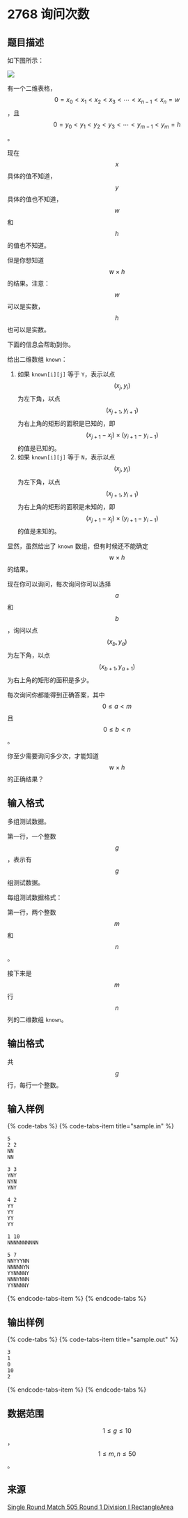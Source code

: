 # 2768 询问次数

## 题目描述

如下图所示：

![](.gitbook/assets/p2768.svg)

有一个二维表格，$$0 = x_0 < x_1 < x_2 < x_3 < \cdots < x_{n-1} < x_n = w$$，且 $$0 = y_0 < y_1 < y_2 < y_3 < \cdots < y_{m-1} < y_m = h$$。

现在 $$x$$ 具体的值不知道，$$y$$ 具体的值也不知道，$$w$$ 和 $$h$$ 的值也不知道。

但是你想知道 $$w \times h$$ 的结果。注意：$$w$$ 可以是实数，$$h$$ 也可以是实数。

下面的信息会帮助到你。

给出二维数组 `known`：

1. 如果 `known[i][j]` 等于 `Y`，表示以点 $$(x_j,\,y_i)$$ 为左下角，以点 $$(x_{j+1},\,y_{i+1})$$ 为右上角的矩形的面积是已知的，即 $$(x_{j+1} - x_j) \times (y_{i+1} - y_{i-1})$$ 的值是已知的。
2. 如果 `known[i][j]` 等于 `N`，表示以点 $$(x_j,\,y_i)$$ 为左下角，以点 $$(x_{j+1},\,y_{i+1})$$ 为右上角的矩形的面积是未知的，即 $$(x_{j+1} - x_j) \times (y_{i+1} - y_{i-1})$$ 的值是未知的。

显然，虽然给出了 `known` 数组，但有时候还不能确定 $$w \times h$$ 的结果。

现在你可以询问，每次询问你可以选择 $$a$$ 和 $$b$$，询问以点 $$(x_b,\,y_a)$$ 为左下角，以点 $$(x_{b+1},\,y_{a+1})$$ 为右上角的矩形的面积是多少。

每次询问你都能得到正确答案，其中 $$0 \leq a < m$$ 且 $$0 \leq b < n$$。

你至少需要询问多少次，才能知道 $$w \times h$$ 的正确结果？

## 输入格式

多组测试数据。

第一行，一个整数 $$g$$，表示有 $$g$$ 组测试数据。

每组测试数据格式：

第一行，两个整数 $$m$$ 和 $$n$$。

接下来是 $$m$$ 行 $$n$$ 列的二维数组 `known`。

## 输出格式

共 $$g$$ 行，每行一个整数。

## 输入样例

{% code-tabs %}
{% code-tabs-item title="sample.in" %}
```text
5
2 2
NN
NN

3 3
YNY
NYN
YNY

4 2
YY
YY
YY
YY

1 10
NNNNNNNNNN

5 7
NNYYYNN
NNNNNYN
YYNNNNY
NNNYNNN
YYNNNNY
```
{% endcode-tabs-item %}
{% endcode-tabs %}

## 输出样例

{% code-tabs %}
{% code-tabs-item title="sample.out" %}
```text
3
1
0
10
2
```
{% endcode-tabs-item %}
{% endcode-tabs %}

## 数据范围

$$1 \leq g \leq 10$$，$$1 \leq m,\,n \leq 50$$。

## 来源

[Single Round Match 505 Round 1 Division I RectangleArea](https://community.topcoder.com/stat?c=problem_statement&pm=11400)


